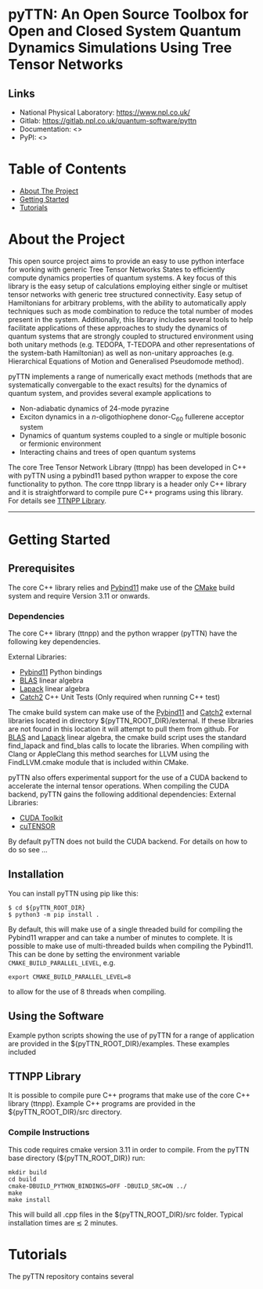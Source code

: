 <a id="readme-top"></a>

# pyTTN: An Open Source Toolbox for Open and Closed System Quantum Dynamics Simulations Using Tree Tensor Networks
<!-- Add badges when complete -->
<!--
[![ArXiv]()
[![Documentation Status]()
[![DOI]()
[![Tests status]()]()
[![Codecov]()
-->

## Links

<!-- Add links when complete -->
* National Physical Laboratory: <https://www.npl.co.uk/>
* Gitlab:         <https://gitlab.npl.co.uk/quantum-software/pyttn>
* Documentation:  <>
* PyPI:           <>

<!-- TABLE OF CONTENTS -->

# Table of Contents

- [About The Project](#about-the-project)
- [Getting Started](#getting-started)
- [Tutorials](#tutorials)


# About the Project

This open source project aims to provide an easy to use python interface for working with generic Tree Tensor Networks States to efficiently compute dynamics properties of quantum systems.  A key focus of this library is the easy setup of calculations employing either single or multiset tensor networks with generic tree structured connectivity.  Easy setup of Hamiltonians for arbitrary problems, with the ability to automatically apply techniques such as mode combination to reduce the total number of modes present in the system. Additionally, this library includes several tools to help facilitate applications of these approaches to study the dynamics of quantum systems that are strongly coupled to structured environment using both unitary methods (e.g. TEDOPA, T-TEDOPA and other representations of the system-bath Hamiltonian) as well as non-unitary approaches (e.g. Hierarchical Equations of Motion and Generalised Pseudomode method). 

<!-- Add hyperlinks to the examples here -->
pyTTN implements a range of numerically exact methods (methods that are systematically convergable to the exact results) for the dynamics of quantum system, and provides several example applications to
- Non-adiabatic dynamics of 24-mode pyrazine
- Exciton dynamics in a $n$-oligothiophene donor-C<sub>60</sub> fullerene acceptor system
- Dynamics of quantum systems coupled to a single or multiple bosonic or fermionic environment
- Interacting chains and trees of open quantum systems

The core Tree Tensor Network Library (ttnpp) has been developed in C++ with pyTTN using a pybind11 based python wrapper to expose the core functionality to python.  The core ttnpp library is a header only C++ library and it is straightforward to compile pure C++ programs using this library.  For details see [TTNPP Library](#ttnpp-library-compilation).

-------------------------------------------------------------------------------


# Getting Started

## Prerequisites
The core C++ library relies and [Pybind11](https://github.com/pybind/pybind11) make use of the [CMake](https://cmake.org/) build system and require Version 3.11 or onwards.


### Dependencies
The core C++ library (ttnpp) and the python wrapper (pyTTN) have the following key dependencies. 

External Libraries:
- [Pybind11](https://github.com/pybind/pybind11) Python bindings
- [BLAS](https://netlib.org/blas/) linear algebra
- [Lapack](https://netlib.org/lapack/) linear algebra
- [Catch2](https://github.com/catchorg/Catch2) C++ Unit Tests (Only required when running C++ test)

The cmake build system can make use of the [Pybind11](https://github.com/pybind/pybind11) and [Catch2](https://github.com/catchorg/Catch2) external libraries located in directory ${pyTTN_ROOT_DIR}/external.  If these libraries are not found in this location it will attempt to pull them from github.  For [BLAS](https://netlib.org/blas/) and [Lapack](https://netlib.org/lapack/) linear algebra, the cmake build script uses the standard find_lapack and find_blas calls to locate the libraries. When compiling with Clang or AppleClang this method searches for LLVM using the FindLLVM.cmake module that is included within CMake.

pyTTN also offers experimental support for the use of a CUDA backend to accelerate the internal tensor operations.  When compiling the CUDA backend, pyTTN gains the following additional dependencies:
External Libraries:
- [CUDA Toolkit](https://developer.nvidia.com/cuda-toolkit) 
- [cuTENSOR](https://developer.nvidia.com/cutensor)

By default pyTTN does not build the CUDA backend.  For details on how to do so see ...

## Installation
You can install pyTTN using pip like this:
```
$ cd ${pyTTN_ROOT_DIR}
$ python3 -m pip install .
```

By default, this will make use of a single threaded build for compiling the Pybind11 wrapper and can take a number of minutes to complete.  It is possible to make use of multi-threaded builds when compiling the Pybind11.  This can be done by setting the environment variable `CMAKE_BUILD_PARALLEL_LEVEL`, e.g.
```
export CMAKE_BUILD_PARALLEL_LEVEL=8
```
to allow for the use of 8 threads when compiling.

<!-- Add badges when complete 
### Building with CUDA Support
[!Note]
Work in progress
-->

## Using the Software
Example python scripts showing the use of pyTTN for a range of application are provided in the ${pyTTN_ROOT_DIR}/examples.  These examples included

## TTNPP Library
It is possible to compile pure C++ programs that make use of the core C++ library (ttnpp).  Example C++ programs are provided in the ${pyTTN_ROOT_DIR}/src directory.

### Compile Instructions
This code requires cmake version 3.11 in order to compile. From the pyTTN base directory (${pyTTN_ROOT_DIR}) run:
```console
mkdir build
cd build
cmake-DBUILD_PYTHON_BINDINGS=OFF -DBUILD_SRC=ON ../ 
make
make install
```

This will build all .cpp files in the ${pyTTN_ROOT_DIR}/src folder.  Typical installation times are $\lesssim$ 2 minutes.

# Tutorials

The pyTTN repository contains several 










